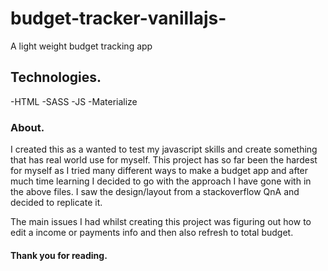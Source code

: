 # budget-tracker-vanillajs-
A light weight budget tracking app

## Technologies.
-HTML -SASS -JS -Materialize

### About.
I created this as a wanted to test my javascript skills and create something that has real world use for myself. This project has so far been the hardest for myself as I tried many different ways to make a budget app and after much time learning I decided to go with the approach I have gone with in the above files. I saw the design/layout from a stackoverflow QnA and decided to replicate it. 

The main issues I had whilst creating this project was figuring out how to edit a income or payments info and then also refresh to total budget.

#### Thank you for reading.
